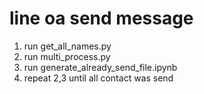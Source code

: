# line oa send message

1. run get_all_names.py
2. run multi_process.py
3. run generate_already_send_file.ipynb
4. repeat 2,3 until all contact was send
